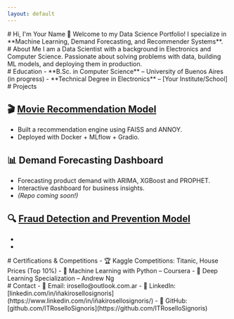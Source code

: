 ```yaml
---
layout: default
---
```


<section id="home">
# Hi, I'm Your Name 👋
Welcome to my Data Science Portfolio!  
I specialize in **Machine Learning, Demand Forecasting, and Recommender Systems**.
</section>

<section id="about">
# About Me
I am a Data Scientist with a background in Electronics and Computer Science.  
Passionate about solving problems with data, building ML models, and deploying them in production.
</section>

<section id="education">
# Education
- **B.Sc. in Computer Science** – University of Buenos Aires (in progress)  
- **Technical Degree in Electronics** – [Your Institute/School]  
</section>

<section id="projects">
# Projects

## 🎬 [Movie Recommendation Model](https://github.com/ITRoselloSignoris/Movie-Recommendation-Model)
- Built a recommendation engine using FAISS and ANNOY.  
- Deployed with Docker + MLflow + Gradio.  

## 📊 Demand Forecasting Dashboard
- Forecasting product demand with ARIMA, XGBoost and PROPHET.  
- Interactive dashboard for business insights.  
- *(Repo coming soon!)*

## 🔍 [Fraud Detection and Prevention Model](https://github.com/ITRoselloSignoris/Fraud-Detection-and-Prevention-Model)
- 
-  
</section>

<section id="certifications">
# Certifications & Competitions
- 🏆 Kaggle Competitions: Titanic, House Prices (Top 10%)  
- 📜 Machine Learning with Python – Coursera  
- 📜 Deep Learning Specialization – Andrew Ng  
</section>

<section id="contact">
# Contact
- 📧 Email: irosello@outlook.com.ar  
- 💼 LinkedIn: [linkedin.com/in/iñakirosellosignoris](https://www.linkedin.com/in/iñakirosellosignoris/)  
- 🐙 GitHub: [github.com/ITRoselloSignoris](https://github.com/ITRoselloSignoris)  
</section>
